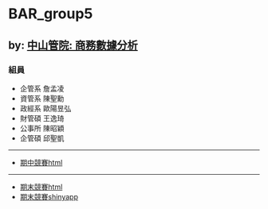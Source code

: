 # BAR_group5
by: [中山管院: 商務數據分析](https://bap.cm.nsysu.edu.tw/)
---

### 組員
+ 企管系 詹孟凌
+ 資管系 陳聖勳
+ 政經系 歐陽昱弘
+ 財管碩 王逸琦
+ 公事所 陳昭穎
+ 企管碩 邱聖凱

---

* [期中競賽html](https://2019bar.github.io/BAR_group5/midterm/G5_midterm.html)

---
- [期末競賽html](https://2019bar.github.io/BAR_group5/final/G5_Final.html)
- [期末競賽shinyapp](https://nsysu-kidneyweakx.shinyapps.io/tf_simulation)